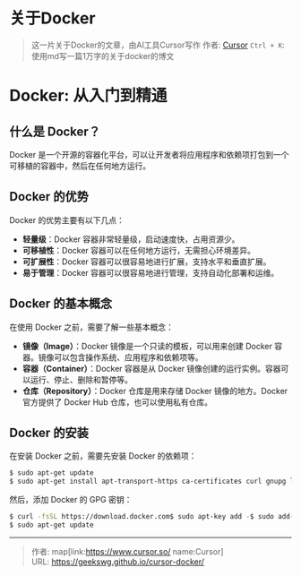 # 关于Docker

> 这一片关于Docker的文章，由AI工具Cursor写作
作者: [Cursor](https://www.cursor.so/)
`Ctrl + K`: 使用md写一篇1万字的关于docker的博文

<!--more-->

# Docker: 从入门到精通

## 什么是 Docker？

Docker 是一个开源的容器化平台，可以让开发者将应用程序和依赖项打包到一个可移植的容器中，然后在任何地方运行。

## Docker 的优势

Docker 的优势主要有以下几点：

- **轻量级**：Docker 容器非常轻量级，启动速度快，占用资源少。
- **可移植性**：Docker 容器可以在任何地方运行，无需担心环境差异。
- **可扩展性**：Docker 容器可以很容易地进行扩展，支持水平和垂直扩展。
- **易于管理**：Docker 容器可以很容易地进行管理，支持自动化部署和运维。

## Docker 的基本概念

在使用 Docker 之前，需要了解一些基本概念：

- **镜像（Image）**：Docker 镜像是一个只读的模板，可以用来创建 Docker 容器。镜像可以包含操作系统、应用程序和依赖项等。
- **容器（Container）**：Docker 容器是从 Docker 镜像创建的运行实例。容器可以运行、停止、删除和暂停等。
- **仓库（Repository）**：Docker 仓库是用来存储 Docker 镜像的地方。Docker 官方提供了 Docker Hub 仓库，也可以使用私有仓库。

## Docker 的安装

在安装 Docker 之前，需要先安装 Docker 的依赖项：

```bash
$ sudo apt-get update
$ sudo apt-get install apt-transport-https ca-certificates curl gnupg lsb-release
```

然后，添加 Docker 的 GPG 密钥：

```bash
$ curl -fsSL https://download.docker.com$ sudo apt-key add -$ sudo add-apt-repository "deb [arch=amd64] https://download.docker.com/linux/ubuntu $(lsb_release -cs) stable"
$ sudo apt-get update
```




---

> 作者: map[link:https://www.cursor.so/ name:Cursor]  
> URL: https://geekswg.github.io/cursor-docker/  


